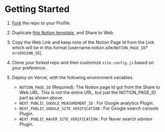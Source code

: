 # Getting Started

1. [Fork](https://github.com/morethanmin/morethan-log/fork) the repo to your Profile.
2. Duplicate [this Notion template](https://quasar-season-ed5.notion.site/12c38b5f459d4eb9a759f92fba6cea36?v=2e7962408e3842b2a1a801bf3546edda), and Share to Web.
3. Copy the Web Link and keep note of the Notion Page Id from the Link which will be in this format [username.notion.site/`NOTION_PAGE_ID`?v=`VERSION_ID`]. 
4. Clone your forked repo and then customize `site.config.js` based on your preference.
5. Deploy on Vercel, with the following environment variables.

   - `NOTION_PAGE_ID` (Required): The Notion page Id got from the Share to Web URL. This is not the entire URL, but just the NOTION_PAGE_ID part as shown above.
   - `NEXT_PUBLIC_GOOGLE_MEASUREMENT_ID` : For Google analytics Plugin.
   - `NEXT_PUBLIC_GOOGLE_SITE_VERIFICATION` : For Google search console Plugin.
   - `NEXT_PUBLIC_NAVER_SITE_VERIFICATION` : For Naver search advisor Plugin.

